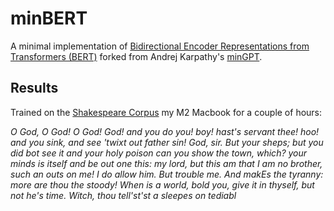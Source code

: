 
# minBERT

A minimal implementation of [Bidirectional Encoder Representations from Transformers (BERT)](https://arxiv.org/abs/1810.04805) forked from Andrej Karpathy's [minGPT](https://github.com/karpathy/minGPT). 

## Results
Trained on the [Shakespeare Corpus](https://www.opensourceshakespeare.org/) my M2 Macbook for a couple of hours:

*O God, O God! O God! God! and you do you! boy! hast's servant thee! hoo! and you sink, and see 'twixt out father sin! God, sir. But your sheps; but you did bot see it and your holy poison can you show the town, which? your minds is itself and be out one this: my lord, but this am that I am no brother, such an outs on me! I do allow him. But trouble me. And makEs the tyranny: more are thou the stoody! When is a world, bold you, give it in thyself, but not he's time. Witch, thou tell'st'st a sleepes on tediabl*
